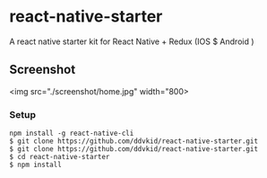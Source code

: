 # react-native-starter
A react native starter kit for React Native + Redux (IOS $ Android )
## Screenshot
<img src="./screenshot/home.jpg" width="800>

### Setup
```
npm install -g react-native-cli
$ git clone https://github.com/ddvkid/react-native-starter.git
$ git clone https://github.com/ddvkid/react-native-starter.git
$ cd react-native-starter
$ npm install
```

